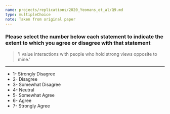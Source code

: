 ```yaml
---
name: projects/replications/2020_Yeomans_et_al/Q9.md
type: multipleChoice
note: Taken from original paper
---
```


### Please select the number below each statement to indicate the extent to which you agree or disagree with that statement

> 'I value interactions with people who hold strong views opposite to mine.'

---

- 1- Strongly Disagree
- 2- Disagree
- 3- Somewhat Disagree
- 4- Neutral
- 5- Somewhat Agree
- 6- Agree
- 7- Strongly Agree